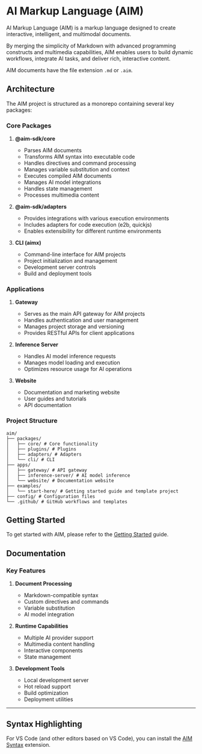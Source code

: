# **AI Markup Language (AIM)**

AI Markup Language (AIM) is a markup language designed to create interactive, intelligent, and multimodal documents. 

By merging the simplicity of Markdown with advanced programming constructs and multimedia capabilities, AIM enables users to build dynamic workflows, integrate AI tasks, and deliver rich, interactive content. 

AIM documents have the file extension `.md` or `.aim`.

## **Architecture**

The AIM project is structured as a monorepo containing several key packages:

### Core Packages

1. **@aim-sdk/core**
   - Parses AIM documents
   - Transforms AIM syntax into executable code
   - Handles directives and command processing
   - Manages variable substitution and context
   - Executes compiled AIM documents
   - Manages AI model integrations
   - Handles state management
   - Processes multimedia content

2. **@aim-sdk/adapters**
   - Provides integrations with various execution environments
   - Includes adapters for code execution (e2b, quickjs)
   - Enables extensibility for different runtime environments

3. **CLI (aimx)**
   - Command-line interface for AIM projects
   - Project initialization and management
   - Development server controls
   - Build and deployment tools

### Applications

1. **Gateway**
   - Serves as the main API gateway for AIM projects
   - Handles authentication and user management
   - Manages project storage and versioning
   - Provides RESTful APIs for client applications

2. **Inference Server**
   - Handles AI model inference requests
   - Manages model loading and execution
   - Optimizes resource usage for AI operations

3. **Website**
   - Documentation and marketing website
   - User guides and tutorials
   - API documentation

### Project Structure

```
aim/
├── packages/
│   ├── core/ # Core functionality
│   ├── plugins/ # Plugins
│   ├── adapters/ # Adapters
│   └── cli/ # CLI
├── apps/
│   ├── gateway/ # API gateway
│   ├── inference-server/ # AI model inference
│   └── website/ # Documentation website
├── examples/
│   └── start-here/ # Getting started guide and template project
├── config/ # Configuration files
└── .github/ # GitHub workflows and templates
```

## **Getting Started**

To get started with AIM, please refer to the [Getting Started](./start-here/README.md) guide.

## **Documentation**

### Key Features

1. **Document Processing**
   - Markdown-compatible syntax
   - Custom directives and commands
   - Variable substitution
   - AI model integration

2. **Runtime Capabilities**
   - Multiple AI provider support
   - Multimedia content handling
   - Interactive components
   - State management

3. **Development Tools**
   - Local development server
   - Hot reload support
   - Build optimization
   - Deployment utilities

---

## Syntax Highlighting

For VS Code (and other editors based on VS Code), you can install the [AIM Syntax](https://marketplace.cursorapi.com/items?itemName=stripe.markdoc-language-support) extension.